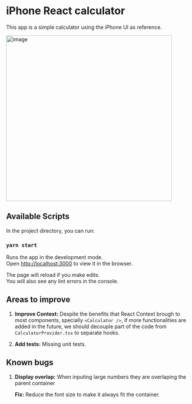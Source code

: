# iPhone React calculator

This app is a simple calculator using the iPhone UI as reference.

<img width="450" alt="image" src="https://user-images.githubusercontent.com/16123699/209448446-fee3b5ce-1ec3-4e8d-b773-e88aa0844970.png">

## Available Scripts

In the project directory, you can run:

### `yarn start`

Runs the app in the development mode.\
Open [http://localhost:3000](http://localhost:3000) to view it in the browser.

The page will reload if you make edits.\
You will also see any lint errors in the console.

## Areas to improve

1. **Improve Context:** Despite the benefits that React Context brough to most components, specially `<Calculator />`, if more functionalities are added in the future, we should decouple part of the code from `CalculatorProvider.tsx` to separate hooks.

2. **Add tests:** Missing unit tests.

## Known bugs
1. **Display overlap:** When inputing large numbers they are overlaping the parent container

    **Fix:** Reduce the font size to make it always fit the container.

